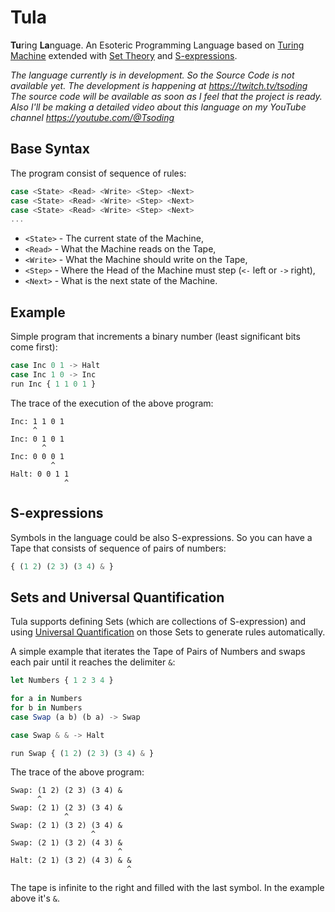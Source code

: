 # Tula

**Tu**ring **La**nguage. An Esoteric Programming Language based on [Turing Machine](https://en.wikipedia.org/wiki/Turing_machine) extended with [Set Theory](https://en.wikipedia.org/wiki/Set_theory) and [S-expressions](https://en.wikipedia.org/wiki/S-expression).

*The language currently is in development. So the Source Code is not available yet. The development is happening at https://twitch.tv/tsoding The source code will be available as soon as I feel that the project is ready. Also I'll be making a detailed video about this language on my YouTube channel https://youtube.com/@Tsoding*

## Base Syntax

The program consist of sequence of rules:

```js
case <State> <Read> <Write> <Step> <Next>
case <State> <Read> <Write> <Step> <Next>
case <State> <Read> <Write> <Step> <Next>
...
```

- `<State>` - The current state of the Machine,
- `<Read>` - What the Machine reads on the Tape,
- `<Write>` - What the Machine should write on the Tape,
- `<Step>` - Where the Head of the Machine must step (`<-` left or `->` right),
- `<Next>` - What is the next state of the Machine.

## Example

Simple program that increments a binary number (least significant bits come first):

```js
case Inc 0 1 -> Halt
case Inc 1 0 -> Inc
run Inc { 1 1 0 1 }
```

The trace of the execution of the above program:

```
Inc: 1 1 0 1
     ^
Inc: 0 1 0 1
       ^
Inc: 0 0 0 1
         ^
Halt: 0 0 1 1
            ^
```

## S-expressions

Symbols in the language could be also S-expressions. So you can have a Tape that consists of sequence of pairs of numbers:

``` js
{ (1 2) (2 3) (3 4) & }
```

## Sets and Universal Quantification

Tula supports defining Sets (which are collections of S-expression) and using [Universal Quantification](https://en.wikipedia.org/wiki/Universal_quantification) on those Sets to generate rules automatically.

A simple example that iterates the Tape of Pairs of Numbers and swaps each pair until it reaches the delimiter `&`:

```js
let Numbers { 1 2 3 4 }

for a in Numbers
for b in Numbers
case Swap (a b) (b a) -> Swap

case Swap & & -> Halt

run Swap { (1 2) (2 3) (3 4) & }
```

The trace of the above program:

```
Swap: (1 2) (2 3) (3 4) &
      ^
Swap: (2 1) (2 3) (3 4) &
            ^
Swap: (2 1) (3 2) (3 4) &
                  ^
Swap: (2 1) (3 2) (4 3) &
                        ^
Halt: (2 1) (3 2) (4 3) & &
                          ^
```

The tape is infinite to the right and filled with the last symbol. In the example above it's `&`.
